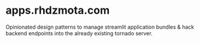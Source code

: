# apps.rhdzmota.com
Opinionated design patterns to manage streamlit application bundles &amp; hack backend endpoints into the already existing tornado server.

